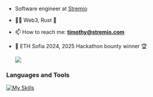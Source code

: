 - Software engineer at [Stremio](https://www.stremio.com)

- 👨‍💻 Web3, Rust 👾

- 📫 How to reach me: 
**timothy@stremio.com**

- 💸 ETH Sofia 2024, 2025 Hackathon bounty winner 🏆

  ![](https://komarev.com/ghpvc/?username=kkaskak&color=dc143c&abbreviated=true)

<h3 align="left">Languages and Tools</h3>

[![My Skills](https://skillicons.dev/icons?i=js,swift,ts,rust,go,wasm,react,nodejs,expressjs,mongodb,threejs,latex,babel,figma,github,vscode)](https://skillicons.dev)
